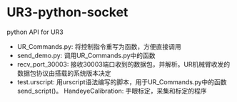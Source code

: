# UR3-python-socket
python API for UR3


+ UR_Commands.py: 将控制指令重写为函数，方便直接调用
+ send_demo.py: 调用UR_Commands.py中的函数
+ recv_port_30003: 接收30003端口收到的数据包，并解析。UR机械臂收发的数据包协议由搭载的系统版本决定
+ test.urscript: 用urscript语法编写的脚本，用于UR_Commands.py中的函数send_script()。
HandeyeCalibration: 手眼标定，采集和标定的程序

